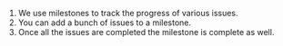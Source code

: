 1. We use milestones to track the progress of various issues.
2. You can add a bunch of issues to a milestone.
3. Once all the issues are completed the milestone is complete as well.